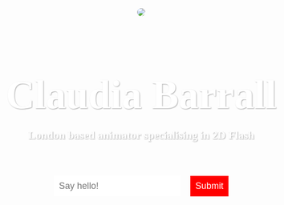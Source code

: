 <!DOCTYPE html>
<head>
  <title>Claudia Barrall</title>
  <link rel="stylesheet" type="text/css"
          href="https://fonts.googleapis.com/css?family=Limelight">
            <link rel="stylesheet" type="text/css"
          href="">
          <link href='http://fonts.googleapis.com/css?family=Open+Sans' rel='stylesheet' type='text/css'>
  
  <style>
  .img-circle {
    border-radius: 50%;
}
    
    body {
      
      
      background: url("https://68.media.tumblr.com/e09646556feba280f38a7c7c3f586cab/tumblr_ojxupqK3CQ1vjzi27o1_1280.jpg");
      background-size: cover;
      background-position: center;
      color: white;
      text-align: center;
        font-size: 48px;
        }
        
    
    p {
      font-size: 22px;
      font-family: 
      text-shadow: 0px 0px 0px #aaa;
    }
    h1 {
      font-family: 'Limelight';
      text-shadow: 1px 1px 2px #aaa;
      font-size: 80px;
    input {
      border: 0;
      padding: 10px;
      font-size: 18px;
    }
    input[type="submit"] {
      background: red;
      color: white;
    }
  </style>
</head>
<body>
  <img class="img-circle" src="https://media.licdn.com/media/AAEAAQAAAAAAAAflAAAAJDdkN2Y0MTdjLTVmOGItNDQ4Ni05M2I4LTJiZDQzYWJiNDU5Yw.jpg">
  <h1> Claudia Barrall</h>
  <p>London based animator specialising in 2D Flash</p>
  <input type="email" placeholder="Say hello!">
  <input type="submit">
</body>

